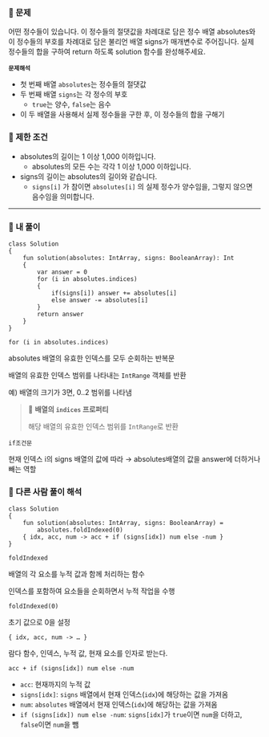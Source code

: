 <h3 id="📖-문제"><strong>📖</strong> 문제</h3>
<p>어떤 정수들이 있습니다. 이 정수들의 절댓값을 차례대로 담은 정수 배열 absolutes와 이 정수들의 부호를 차례대로 담은 불리언 배열 signs가 매개변수로 주어집니다. 실제 정수들의 합을 구하여 return 하도록 solution 함수를 완성해주세요.</p>
<p><strong><code>문제해석</code></strong></p>
<ul>
<li>첫 번째 배열 <code>absolutes</code>는 정수들의 절댓값</li>
<li>두 번째 배열 <code>signs</code>는 각 정수의 부호<ul>
<li><code>true</code>는 양수, <code>false</code>는 음수</li>
</ul>
</li>
<li>이 두 배열을 사용해서 실제 정수들을 구한 후, 이 정수들의 합을 구해기</li>
</ul>
<h3 id="📖-제한-조건"><strong>📖</strong> 제한 조건</h3>
<ul>
<li>absolutes의 길이는 1 이상 1,000 이하입니다.<ul>
<li>absolutes의 모든 수는 각각 1 이상 1,000 이하입니다.</li>
</ul>
</li>
<li>signs의 길이는 absolutes의 길이와 같습니다.<ul>
<li><code>signs[i]</code> 가 참이면 <code>absolutes[i]</code> 의 실제 정수가 양수임을, 그렇지 않으면 음수임을 의미합니다.</li>
</ul>
</li>
</ul>
<hr />
<h3 id="👻-내-풀이">👻 내 풀이</h3>
<pre><code class="language-kotlin">class Solution 
{
    fun solution(absolutes: IntArray, signs: BooleanArray): Int 
    {
        var answer = 0
        for (i in absolutes.indices)
        {
            if(signs[i]) answer += absolutes[i] 
            else answer -= absolutes[i]
        }
        return answer
    }
}</code></pre>
<p><code>for (i in absolutes.indices)</code></p>
<p>absolutes 배열의 유효한 인덱스를 모두 순회하는 반복문</p>
<p>배열의 유효한 인덱스 범위를 나타내는 <code>IntRange</code> 객체를 반환</p>
<p>예) 배열의 크기가 3면, 0..2 범위를 나타냄</p>
<blockquote>
<p>👀 <strong>배열의 <code>indices</code> 프로퍼티</strong></p>
<p>해당 배열의 유효한 인덱스 범위를 <code>IntRange</code>로 반환</p>
</blockquote>
<p><code>if조건문</code></p>
<p>현재 인덱스 i의 signs 배열의 값에 따라 → absolutes배열의 값을 answer에 더하거나 빼는 역할</p>
<h3 id="👻-다른-사람-풀이-해석">👻 다른 사람 풀이 해석</h3>
<pre><code class="language-kotlin">class Solution 
{
    fun solution(absolutes: IntArray, signs: BooleanArray) =
        absolutes.foldIndexed(0)
    { idx, acc, num -&gt; acc + if (signs[idx]) num else -num }
}</code></pre>
<p><code>foldIndexed</code> </p>
<p>배열의 각 요소를 누적 값과 함께 처리하는 함수</p>
<p>인덱스를 포함하여 요소들을 순회하면서 누적 작업을 수행</p>
<p><code>foldIndexed(0)</code></p>
<p>초기 값으로 0을 설정</p>
<p><code>{ idx, acc, num -&gt; … }</code></p>
<p>람다 함수, 인덱스, 누적 값, 현재 요소를 인자로 받는다.</p>
<p><code>acc + if (signs[idx]) num else -num</code></p>
<ul>
<li><code>acc</code>: 현재까지의 누적 값</li>
<li><code>signs[idx]</code>: <code>signs</code> 배열에서 현재 인덱스(<code>idx</code>)에 해당하는 값을 가져옴</li>
<li><code>num</code>: <code>absolutes</code> 배열에서 현재 인덱스(<code>idx</code>)에 해당하는 값을 가져옴</li>
<li><code>if (signs[idx]) num else -num</code>: <code>signs[idx]</code>가 <code>true</code>이면 <code>num</code>을 더하고, <code>false</code>이면 <code>num</code>을 뺌</li>
</ul>